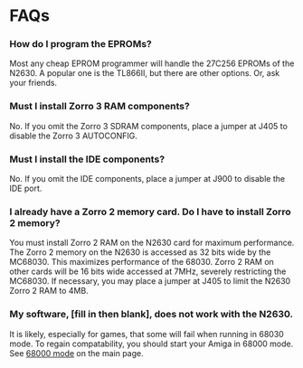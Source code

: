 # FAQs

### How do I program the EPROMs?
Most any cheap EPROM programmer will handle the 27C256 EPROMs of the N2630. A popular one is the TL866II, but there are other options. Or, ask your friends.

### Must I install Zorro 3 RAM components?
No. If you omit the Zorro 3 SDRAM components, place a jumper at J405 to disable the Zorro 3 AUTOCONFIG.

### Must I install the IDE components?
No. If you omit the IDE components, place a jumper at J900 to disable the IDE port.

### I already have a Zorro 2 memory card. Do I have to install Zorro 2 memory?
You must install Zorro 2 RAM on the N2630 card for maximum performance. The Zorro 2 memory on the N2630 is accessed as 32 bits wide by the MC68030. This maximizes performance of the 68030. Zorro 2 RAM on other cards will be 16 bits wide accessed at 7MHz, severely restricting the MC68030. If necessary, you may place a jumper at J405 to limit the N2630 Zorro 2 RAM to 4MB.

### My software, [fill in then blank], does not work with the N2630.
It is likely, especially for games, that some will fail when running in 68030 mode. To regain compatability, you should start your Amiga in 68000 mode. See [68000 mode](/README.md#68000-mode) on the main page.

